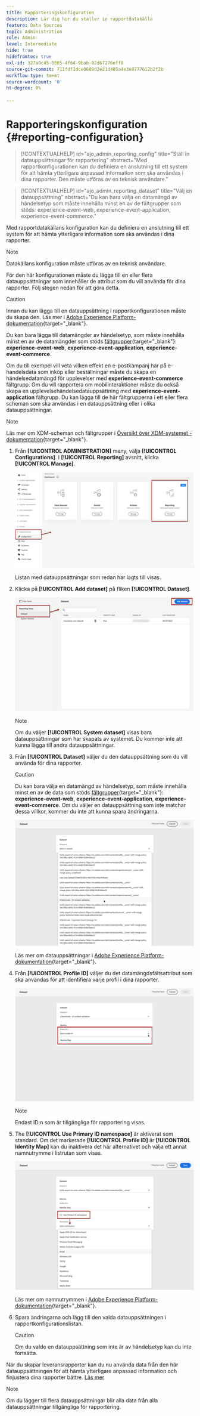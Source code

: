 ```yaml
---
title: Rapporteringskonfiguration
description: Lär dig hur du ställer in rapportdatakälla
feature: Data Sources
topic: Administration
role: Admin
level: Intermediate
hide: true
hidefromtoc: true
exl-id: 327a0c45-0805-4f64-9bab-02d67276eff8
source-git-commit: 711fdf1dce0688d2e21d405a4e3e8777612b2f3b
workflow-type: tm+mt
source-wordcount: '0'
ht-degree: 0%

---
```


# Rapporteringskonfiguration {#reporting-configuration}

>[!CONTEXTUALHELP]
>id="ajo_admin_reporting_config"
>title="Ställ in datauppsättningar för rapportering"
>abstract="Med rapportkonfigurationen kan du definiera en anslutning till ett system för att hämta ytterligare anpassad information som ska användas i dina rapporter. Den måste utföras av en teknisk användare."

>[!CONTEXTUALHELP]
>id="ajo_admin_reporting_dataset"
>title="Välj en datauppsättning"
>abstract="Du kan bara välja en datamängd av händelsetyp som måste innehålla minst en av de fältgrupper som stöds: experience-event-web, experience-event-application, experience-event-commerce."

Med rapportdatakällans konfiguration kan du definiera en anslutning till ett system för att hämta ytterligare information som ska användas i dina rapporter.

>[!NOTE]
>
>Datakällans konfiguration måste utföras av en teknisk användare. <!--Rights?-->

För den här konfigurationen måste du lägga till en eller flera datauppsättningar som innehåller de attribut som du vill använda för dina rapporter. Följ stegen nedan för att göra detta.

>[!CAUTION]
>
>Innan du kan lägga till en datauppsättning i rapportkonfigurationen måste du skapa den. Läs mer i [Adobe Experience Platform-dokumentation](https://experienceleague.adobe.com/docs/experience-platform/catalog/datasets/user-guide.html?lang=en#create){target=&quot;_blank&quot;}.
>
>Du kan bara lägga till datamängder av händelsetyp, som måste innehålla minst en av de datamängder som stöds [fältgrupper](https://experienceleague.adobe.com/docs/experience-platform/xdm/tutorials/create-schema-ui.html#field-group){target=&quot;_blank&quot;}: **experience-event-web**, **experience-event-application**, **experience-event-commerce**.

<!--
➡️ [Discover this feature in video](#video)
-->

Om du till exempel vill veta vilken effekt en e-postkampanj har på e-handelsdata som inköp eller beställningar måste du skapa en händelsedatamängd för upplevelser med **experience-event-commerce** fältgrupp. Om du vill rapportera om mobilinteraktioner måste du också skapa en upplevelsehändelsedatauppsättning med **experience-event-application** fältgrupp. <!--If you want to report on web interactions then you need to include the web field group.--> Du kan lägga till de här fältgrupperna i ett eller flera scheman som ska användas i en datauppsättning eller i olika datauppsättningar.

>[!NOTE]
>
>Läs mer om XDM-scheman och fältgrupper i [Översikt över XDM-systemet - dokumentation](https://experienceleague.adobe.com/docs/experience-platform/xdm/home.html?lang=sv){target=&quot;_blank&quot;}.

1. Från **[!UICONTROL ADMINISTRATION]** meny, välja **[!UICONTROL Configurations]**. I  **[!UICONTROL Reporting]** avsnitt, klicka **[!UICONTROL Manage]**.

   ![](assets/reporting-config-menu.png)

   Listan med datauppsättningar som redan har lagts till visas.

1. Klicka på **[!UICONTROL Add dataset]** på fliken **[!UICONTROL Dataset]**.

   ![](assets/reporting-config-add.png)

   >[!NOTE]
   >
   >Om du väljer **[!UICONTROL System dataset]** visas bara datauppsättningar som har skapats av systemet. Du kommer inte att kunna lägga till andra datauppsättningar.

1. Från **[!UICONTROL Dataset]** väljer du den datauppsättning som du vill använda för dina rapporter.

   >[!CAUTION]
   >
   >Du kan bara välja en datamängd av händelsetyp, som måste innehålla minst en av de data som stöds [fältgrupper](https://experienceleague.adobe.com/docs/experience-platform/xdm/tutorials/create-schema-ui.html#field-group){target=&quot;_blank&quot;}: **experience-event-web**, **experience-event-application**, **experience-event-commerce**. Om du väljer en datauppsättning som inte matchar dessa villkor, kommer du inte att kunna spara ändringarna.

   ![](assets/reporting-config-datasets.png)

   Läs mer om datauppsättningar i [Adobe Experience Platform-dokumentation](https://experienceleague.adobe.com/docs/experience-platform/catalog/datasets/overview.html){target=&quot;_blank&quot;}.

1. Från **[!UICONTROL Profile ID]** väljer du det datamängdsfältsattribut som ska användas för att identifiera varje profil i dina rapporter.

   ![](assets/reporting-config-profile-id.png)

   >[!NOTE]
   >
   >Endast ID:n som är tillgängliga för rapportering visas.

1. The **[!UICONTROL Use Primary ID namespace]** är aktiverat som standard. Om det markerade **[!UICONTROL Profile ID]** är **[!UICONTROL Identity Map]** kan du inaktivera det här alternativet och välja ett annat namnutrymme i listrutan som visas.

   ![](assets/reporting-config-namespace.png)

   Läs mer om namnutrymmen i [Adobe Experience Platform-dokumentation](https://experienceleague.adobe.com/docs/experience-platform/identity/namespaces.html){target=&quot;_blank&quot;}.

1. Spara ändringarna och lägg till den valda datauppsättningen i rapportkonfigurationslistan.

   >[!CAUTION]
   >
   >Om du valde en datauppsättning som inte är av händelsetyp kan du inte fortsätta.

När du skapar leveransrapporter kan du nu använda data från den här datauppsättningen för att hämta ytterligare anpassad information och finjustera dina rapporter bättre. [Läs mer](content-experiment.md#objectives-global)

>[!NOTE]
>
>Om du lägger till flera datauppsättningar blir alla data från alla datauppsättningar tillgängliga för rapportering.


<!--
## How-to video {#video}

Understand how to configure Experience Platform reporting data sources.

>[!VIDEO]()
-->
